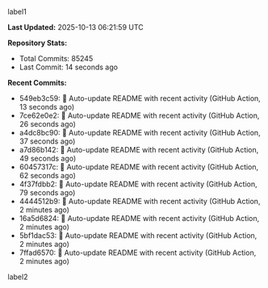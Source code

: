 
label1 
<!-- ACTIVITY_START -->
**Last Updated:** 2025-10-13 06:21:59 UTC

**Repository Stats:**
- Total Commits: 85245
- Last Commit: 14 seconds ago

**Recent Commits:**
- 549eb3c59: 🤖 Auto-update README with recent activity (GitHub Action, 13 seconds ago)
- 7ce62e0e2: 🤖 Auto-update README with recent activity (GitHub Action, 26 seconds ago)
- a4dc8bc90: 🤖 Auto-update README with recent activity (GitHub Action, 37 seconds ago)
- a7d86b142: 🤖 Auto-update README with recent activity (GitHub Action, 49 seconds ago)
- 60457317c: 🤖 Auto-update README with recent activity (GitHub Action, 62 seconds ago)
- 4f37fdbb2: 🤖 Auto-update README with recent activity (GitHub Action, 79 seconds ago)
- 4444512b9: 🤖 Auto-update README with recent activity (GitHub Action, 2 minutes ago)
- 16a5d6824: 🤖 Auto-update README with recent activity (GitHub Action, 2 minutes ago)
- 5bf1dac53: 🤖 Auto-update README with recent activity (GitHub Action, 2 minutes ago)
- 7ffad6570: 🤖 Auto-update README with recent activity (GitHub Action, 2 minutes ago)
<!-- ACTIVITY_END -->

label2
